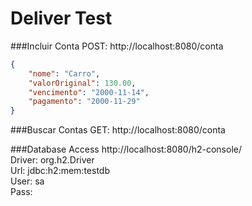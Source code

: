 # Deliver Test

###Incluir Conta
POST: http://localhost:8080/conta
```json
{
    "nome": "Carro",
    "valorOriginal": 130.00,
    "vencimento": "2000-11-14",
    "pagamento": "2000-11-29"
}
```
###Buscar Contas
GET: http://localhost:8080/conta

###Database Access
http://localhost:8080/h2-console/
<br>Driver: org.h2.Driver
<br>Url: jdbc:h2:mem:testdb
<br>User: sa
<br>Pass: 
